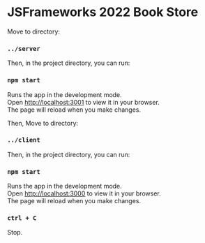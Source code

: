 # JSFrameworks 2022 Book Store

Move to directory:
### `../server`

Then, in the project directory, you can run:
### `npm start`

Runs the app in the development mode.\
Open [http://localhost:3001](http://localhost:3001) to view it in your browser.\
The page will reload when you make changes.

Then, Move to directory:
### `../client`

Then, in the project directory, you can run:
### `npm start`

Runs the app in the development mode.\
Open [http://localhost:3000](http://localhost:3000) to view it in your browser.\
The page will reload when you make changes.

### `ctrl + C`

Stop.